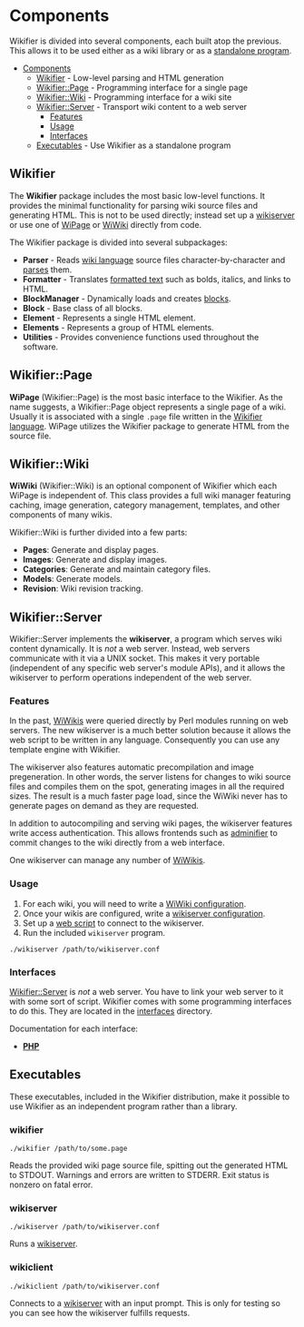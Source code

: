 # Components

Wikifier is divided into several components, each built atop the previous.
This allows it to be used either as a wiki library or as a
[standalone program](#executables).

* [Components](#components)
  * [Wikifier](#wikifier) - Low-level parsing and HTML generation
  * [Wikifier::Page](#wikifierpage) - Programming interface for a single page
  * [Wikifier::Wiki](#wikifierwiki) - Programming interface for a wiki site
  * [Wikifier::Server](#wikifierserver) - Transport wiki content to a web server
     * [Features](#features)
     * [Usage](#usage)
     * [Interfaces](#interfaces)
  * [Executables](#executables) - Use Wikifier as a standalone program

## Wikifier

The **Wikifier** package includes the most basic low-level functions. It
provides the minimal functionality for parsing wiki source files and generating
HTML. This is not to be used directly; instead set up a
[wikiserver](#wikifierserver) or use one of [WiPage](#wikifierwiki) or
[WiWiki](#wikifierwiki) directly from code.

The Wikifier package is divided into several subpackages:
* __Parser__ - Reads [wiki language](language.md) source files
  character-by-character and [parses](parsing.md) them.
* __Formatter__ - Translates [formatted text](language.md#text-formatting) such
 as bolds, italics, and links to HTML.
* __BlockManager__ - Dynamically loads and creates [blocks](language.md#blocks).
* __Block__ - Base class of all blocks.
* __Element__ - Represents a single HTML element.
* __Elements__ - Represents a group of HTML elements.
* __Utilities__ - Provides convenience functions used throughout the software.

## Wikifier::Page

**WiPage** (Wikifier::Page) is the most basic interface to the Wikifier. As the
name suggests, a Wikifier::Page object represents a single page of a wiki.
Usually it is associated with a single `.page` file written in the
[Wikifier language](langauge.md). WiPage utilizes the Wikifier package to
generate HTML from the source file.

## Wikifier::Wiki

**WiWiki** (Wikifier::Wiki) is an optional component of Wikifier which each
WiPage is independent of. This class provides a full wiki manager featuring
caching, image generation, category management, templates, and other components
of many wikis.

Wikifier::Wiki is further divided into a few parts:
* __Pages__:        Generate and display pages.
* __Images__:       Generate and display images.
* __Categories__:   Generate and maintain category files.
* __Models__:       Generate models.
* __Revision__:     Wiki revision tracking.

## Wikifier::Server

Wikifier::Server implements the **wikiserver**, a program which serves wiki
content dynamically. It is *not* a web server. Instead, web servers communicate
with it via a UNIX socket. This makes it very portable (independent of any
specific web server's module APIs), and it allows the wikiserver to perform
operations independent of the web server.

### Features

In the past, [WiWikis](#wikifierwiki) were queried directly by Perl modules
running on web servers. The new wikiserver is a much better solution because it
allows the web script to be written in any language. Consequently you can use
any template engine with Wikifier.

The wikiserver also features automatic precompilation and image pregeneration.
In other words, the server listens for changes to wiki source files and compiles
them on the spot, generating images in all the required sizes. The result is a
much faster page load, since the WiWiki never has to generate pages on demand
as they are requested.

In addition to autocompiling and serving wiki pages, the wikiserver features
write access authentication. This allows frontends such as
[adminifier](https://github.com/cooper/adminifier) to commit changes to the
wiki directly from a web interface.

One wikiserver can manage any number of [WiWikis](#wikifierwiki).

### Usage

1. For each wiki, you will need to write a
   [WiWiki configuration](configuration.md#wikifierwiki-options).
2. Once your wikis are configured, write a
   [wikiserver configuration](configuration.md#wikifierserver-options).
3. Set up a [web script](#interfaces) to connect to the wikiserver.
4. Run the included `wikiserver` program.

```
./wikiserver /path/to/wikiserver.conf
```

### Interfaces

[Wikifier::Server](#wikifierserver) is *not* a web server. You have to link your
web server to it with some sort of script. Wikifier comes with some programming
interfaces to do this. They are located in the [interfaces](../interfaces)
directory.

Documentation for each interface:
* [__PHP__](../interfaces/PHP/README.md)

## Executables

These executables, included in the Wikifier distribution, make it possible to
use Wikifier as an independent program rather than a library.

### wikifier

```
./wikifier /path/to/some.page
```

Reads the provided wiki page source file, spitting out the generated HTML to
STDOUT. Warnings and errors are written to STDERR. Exit status is nonzero on
fatal error.

### wikiserver

```
./wikiserver /path/to/wikiserver.conf
```

Runs a [wikiserver](#wikifierserver).

### wikiclient

```
./wikiclient /path/to/wikiserver.conf
```

Connects to a [wikiserver](#wikiserver) with an input prompt. This is only for
testing so you can see how the wikiserver fulfills requests.
